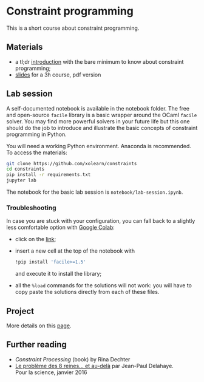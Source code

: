 # Constraint programming

This is a short course about constraint programming.

## Materials

- a tl;dr [introduction](https://github.com/xolearn/constraints/blob/master/documents/summary.pdf) with the bare minimum to know about constraint programming;
- [slides](https://github.com/xolearn/constraints/blob/master/documents/slides.pdf) for a 3h course, pdf version

## Lab session

A self-documented notebook is available in the notebook folder. The free and open-source `facile` library is a basic wrapper around the OCaml `facile` solver. You may find more powerful solvers in your future life but this one should do the job to introduce and illustrate the basic concepts of constraint programming in Python.

You will need a working Python environment. Anaconda is recommended. To access the materials:

```sh
git clone https://github.com/xolearn/constraints
cd constraints
pip install -r requirements.txt
jupyter lab
```

The notebook for the basic lab session is `notebook/lab-session.ipynb`.

### Troubleshooting

In case you are stuck with your configuration, you can fall back to a slightly less comfortable option with [Google Colab](https://colab.research.google.com/github/xolearn/constraints/blob/master/notebooks/lab_session.ipynb):

- click on the [link](https://colab.research.google.com/github/xolearn/constraints/blob/master/notebooks/lab_session.ipynb);
- insert a new cell at the top of the notebook with

  ```sh
  !pip install 'facile>=1.5'
  ```

  and execute it to install the library;

- all the `%load` commands for the solutions will not work: you will have to copy paste the solutions directly from each of these files.

## Project

More details on this [page](/problems).

## Further reading

- _Constraint Processing_ (book) by Rina Dechter
- [Le problème des 8 reines... et au-delà](https://tinyurl.com/8reines) par Jean-Paul Delahaye.  
  Pour la science, janvier 2016
